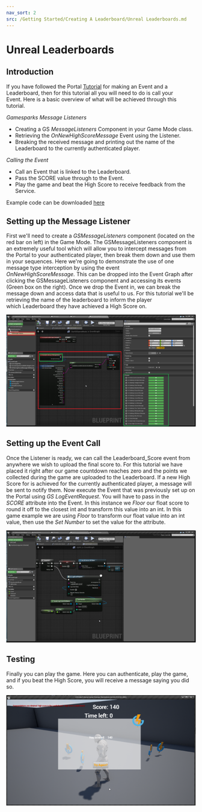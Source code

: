 ```yaml
---
nav_sort: 2
src: /Getting Started/Creating A Leaderboard/Unreal Leaderboards.md
---
```


# Unreal Leaderboards

## Introduction

If you have followed the Portal [Tutorial](./README.md) for making an Event and a Leaderboard, then for this tutorial all you will need to do is call your Event. Here is a basic overview of what will be achieved through this tutorial.

*Gamesparks Message Listeners*

  * Creating a GS *MessageListeners* Component in your Game Mode class.
  * Retrieving the *OnNewHighScoreMessage* Event using the Listener.
  * Breaking the received message and printing out the name of the Leaderboard to the currently authenticated player.

*Calling the Event*

  * Call an Event that is linked to the Leaderboard.
  * Pass the SCORE value through to the Event.
  * Play the game and beat the High Score to receive feedback from the Service.

Example code can be downloaded [here](http://repo.gamesparks.net/docs/tutorial-assets/UnrealLeaderboard_Tutorial.zip)

## Setting up the Message Listener

First we'll need to create a *GSMessageListeners* component (located on the red bar on left) in the Game Mode. The GSMessageListeners component is an extremely useful tool which will allow you to intercept messages from the Portal to your authenticated player, then break them down and use them in your sequences. Here we're going to demonstrate the use of one message type interception by using the event *OnNewHighScoreMessage.* This can be dropped into the Event Graph after clicking the GSMessageListeners component and accessing its events (Green box on the right). Once we drop the Event in, we can break the message down and access data that is useful to us. For this tutorial we'll be retrieving the name of the leaderboard to inform the player which Leaderboard they have achieved a High Score on.

![l](img/UR/1.png)

## Setting up the Event Call

Once the Listener is ready, we can call the Leaderboard_Score event from anywhere we wish to upload the final score to. For this tutorial we have placed it right after our game countdown reaches zero and the points we collected during the game are uploaded to the Leaderboard. If a new High Score for is achieved for the currently authenticated player, a message will be sent to notify them. Now execute the Event that was previously set up on the Portal using *GS LogEventRequest*. You will have to pass in the *SCORE* attribute into the Event. In this instance we *Floor* our float score to round it off to the closest int and transform this value into an int. In this game example we are using *Floor* to transform our float value into an int value, then use the *Set Number* to set the value for the attribute.

![l](img/UR/2.png)

## Testing

Finally you can play the game. Here you can authenticate, play the game, and if you beat the High Score, you will receive a message saying you did so.

![l](img/UR/3.png)
